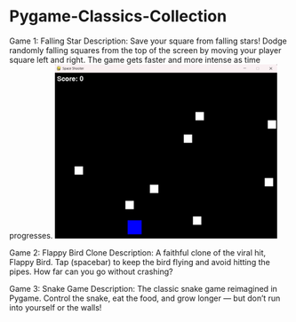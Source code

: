 # Pygame-Classics-Collection
Game 1: Falling Star
Description:
Save your square from falling stars!
Dodge randomly falling squares from the top of the screen by moving your player square left and right. The game gets faster and more intense as time progresses.
<img src="Falling Star.png" width="400"/>

Game 2: Flappy Bird Clone
Description:
A faithful clone of the viral hit, Flappy Bird.
Tap (spacebar) to keep the bird flying and avoid hitting the pipes. How far can you go without crashing?

Game 3: Snake Game
Description:
The classic snake game reimagined in Pygame.
Control the snake, eat the food, and grow longer — but don’t run into yourself or the walls!
